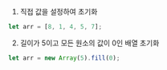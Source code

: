 1. 직접 값을 설정하여 초기화
```javaScript
let arr = [8, 1, 4, 5, 7];
```
2. 길이가 5이고 모든 원소의 값이 0인 배열 초기화
```javaScript
let arr = new Array(5).fill(0);
```
